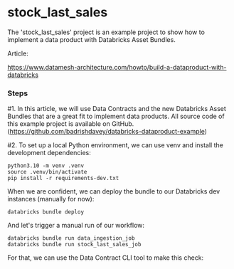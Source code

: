# stock_last_sales

The 'stock_last_sales' project is an example project to show how to implement a data product with 
Databricks Asset Bundles.

Article: 

https://www.datamesh-architecture.com/howto/build-a-dataproduct-with-databricks

### Steps 

#1. In this article, we will use Data Contracts and the new Databricks Asset Bundles that are a great fit to implement data products. All source code of this example project is available on GitHub.(https://github.com/badrishdavey/databricks-dataproduct-example)


#2. To set up a local Python environment, we can use venv and install the development dependencies:

```
python3.10 -m venv .venv
source .venv/bin/activate
pip install -r requirements-dev.txt
```

When we are confident, we can deploy the bundle to our Databricks dev instances (manually for now):

```
databricks bundle deploy
```

And let's trigger a manual run of our workflow:
```
databricks bundle run data_ingestion_job
databricks bundle run stock_last_sales_job
```


For that, we can use the Data Contract CLI tool to make this check:



